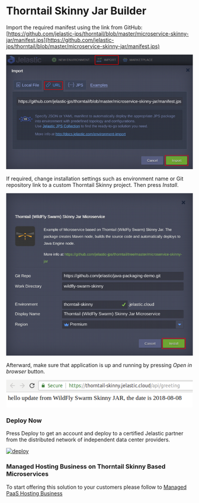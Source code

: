 # Thorntail Skinny Jar Builder

Import the required manifest using the link from GitHub:
[https://github.com/jelastic-jps/thorntail/blob/master/microservice-skinny-jar/manifest.jps](https://github.com/jelastic-jps/thorntail/blob/master/microservice-skinny-jar/manifest.jps)

![import manifest](../images/import-skinny.png)

If required, change installation settings such as environment name or Git repository link to a custom Thorntail Skinny project. Then press *Install*.

![install](../images/install-skinny.png)

Afterward, make sure that application is up and running by pressing *Open in browser* button. 

![application](../images/application-skinny.png) 

### Deploy Now

Press Deploy to get an account and deploy to a certified Jelastic partner from the distributed network of independent data center providers.

[![deploy](../images/deploy-to-jelastic.png)](https://jelastic.com/install-application/?manifest=https://raw.githubusercontent.com/jelastic-jps/thorntail/master/microservice-skinny-jar/manifest.jps)

### Managed Hosting Business on Thorntail Skinny Based Microservices

To start offering this solution to your customers please follow to [Managed PaaS Hosting Business](https://jelastic.com/apaas/) 
